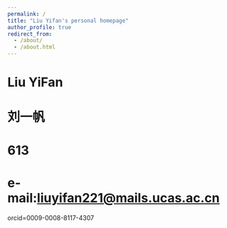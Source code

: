 ```yaml
---
permalink: /
title: "Liu Yifan's personal homepage"
author_profile: true
redirect_from: 
  - /about/
  - /about.html
---
```

Liu YiFan
======
刘一帆 
======
613
======
e-mail:liuyifan221@mails.ucas.ac.cn
======
orcid=0009-0008-8117-4307

